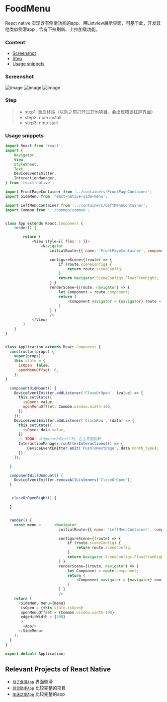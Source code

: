 # FoodMenu
React native 实现含有侧滑功能的app，用Listview展示界面，可基于此，开发其他类似侧滑app；含有下拉刷新、上拉加载功能。

### Content
- [Screenshot](#screenshot)
- [Step](#step)
- [Usage snippets](#usage-snippets)

### Screenshot
![image](https://github.com/liuhongjun719/FoodMenu/blob/master/screenshots/1.png)
![image](https://github.com/liuhongjun719/FoodMenu/blob/master/screenshots/3.png)
![image](https://github.com/liuhongjun719/FoodMenu/blob/master/screenshots/2.png)


### Step
>* step1:  重启终端（以防之前打开过其他项目，会出现错误红屏界面）
>* step2:  npm install
>* step3:  nmp start


### Usage snippets
```javascript
import React from 'react';
import {
    Navigator,
    View,
    StyleSheet,
    Text,
    DeviceEventEmitter,
    InteractionManager,
} from 'react-native';

import FrontPageContainer from '../containers/FrontPageContainer';
import SideMenu from 'react-native-side-menu';

import LeftMenuContainer from '../containers/LeftMenuContainer';
import Common from '../common/common';


class App extends React.Component {
    render() {

        return (
            <View style={{ flex: 1 }}>
                <Navigator
                    initialRoute={{ name: 'FrontPageContainer', component: FrontPageContainer }}

                    configureScene={(route) => {
                        if (route.sceneConfig) {
                            return route.sceneConfig;
                        }
                        return Navigator.SceneConfigs.FloatFromRight;
                    } }
                    renderScene={(route, navigator) => {
                        let Component = route.component;
                        return (
                            <Component navigator = {navigator} route = {route} {...route.passProps} />
                        )
                    } }
                    />
            </View>
        )
    }
}


class Application extends React.Component {
  constructor(props) {
    super(props);
    this.state = {
      isOpen: false,
      openMenuOffset: 0,
    };
}

  componentDidMount() {
    DeviceEventEmitter.addListener('CloseOrOpen', (value) => {
      this.setState({
        isOpen: value,
        openMenuOffset: Common.window.width-100,
      })
    });
    DeviceEventEmitter.addListener('ClickRow', (data) => {
      this.setState({
        isOpen: data.value,
      })
      // TODO: 点击menu中的cell时，在主界面刷新
      InteractionManager.runAfterInteractions(() => {
          DeviceEventEmitter.emit('PushToNextPage', data.month_type);
      });
    });

  }

  componentWillUnmount() {
    DeviceEventEmitter.removeAllListeners('CloseOrOpen');
  }


  _closeOrOpenRight() {

  }


  render() {
    const menu =      <Navigator
                        initialRoute={{ name: 'LeftMenuContainer', component: LeftMenuContainer }}

                        configureScene={(route) => {
                            if (route.sceneConfig) {
                                return route.sceneConfig;
                            }
                            return Navigator.SceneConfigs.FloatFromRight;
                        } }
                        renderScene={(route, navigator) => {
                            let Component = route.component;
                            return (
                                <Component navigator = {navigator} route = {route} {...route.passProps} />
                            )
                        } }
                        />
    return (
      <SideMenu menu={menu}
       isOpen = {this.state.isOpen}
       openMenuOffset = {Common.window.width-100}
       edgeHitWidth = {300}
       >
        <App/>
      </SideMenu>
    );
  }
}

export default Application;
```


## Relevant Projects of React Native

* [`月子食谱App`](https://github.com/liuhongjun719/react-native-FoodMenu) 界面侧滑
* [`贷贷助手App`](https://github.com/liuhongjun719/react-native-DaidaiHelperNew) 比较完整的项目
* [`车迷之家App`](https://github.com/liuhongjun719/FansHome) 比较完整的app
